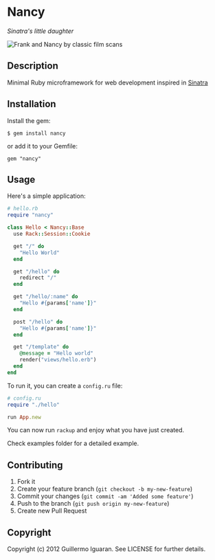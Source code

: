 # Nancy
_Sinatra's little daughter_

![Frank and Nancy by classic film scans](http://farm6.staticflickr.com/5212/5386187897_e3155cec68.jpg)

## Description

Minimal Ruby microframework for web development inspired in [Sinatra](http://www.sinatrarb.com/)

## Installation

Install the gem:

    $ gem install nancy

or add it to your Gemfile:

    gem "nancy"

## Usage

Here's a simple application:

```ruby
# hello.rb
require "nancy"

class Hello < Nancy::Base
  use Rack::Session::Cookie

  get "/" do
    "Hello World"
  end

  get "/hello" do
    redirect "/"
  end

  get "/hello/:name" do
    "Hello #{params['name']}"
  end

  post "/hello" do
    "Hello #{params['name']}"
  end

  get "/template" do
    @message = "Hello world"
    render("views/hello.erb")
  end
end
```

To run it, you can create a `config.ru` file:

``` ruby
# config.ru
require "./hello"

run App.new
```

You can now run `rackup` and enjoy what you have just created.

Check examples folder for a detailed example.

## Contributing

1. Fork it
2. Create your feature branch (`git checkout -b my-new-feature`)
3. Commit your changes (`git commit -am 'Added some feature'`)
4. Push to the branch (`git push origin my-new-feature`)
5. Create new Pull Request


## Copyright

Copyright (c) 2012 Guillermo Iguaran. See LICENSE for
further details.

